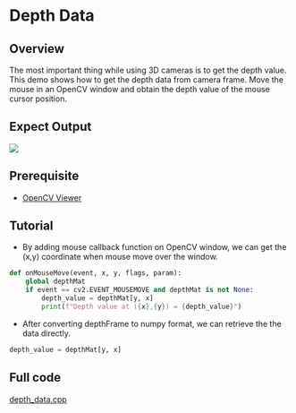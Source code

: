 # Depth Data

## Overview

The most important thing while using 3D cameras is to get the depth value. This demo shows how to get the depth data from camera frame. Move the mouse in an OpenCV window and obtain the depth value of the mouse cursor position.

## Expect Output

![](../../.asset/depth_data.gif)

## Prerequisite

- [OpenCV Viewer](../opencv_viewer/)

## Tutorial

- By adding mouse callback function on OpenCV window, we can get the (x,y) coordinate when mouse move over the window.

```python
def onMouseMove(event, x, y, flags, param):
    global depthMat
    if event == cv2.EVENT_MOUSEMOVE and depthMat is not None:
        depth_value = depthMat[y, x]
        print(f"Depth value at ({x},{y}) = {depth_value}")
```

- After converting depthFrame to numpy format, we can retrieve the the data directly.

```python
depth_value = depthMat[y, x]
```

## Full code

[depth_data.cpp](https://github.com/HedgeHao/LIPSedgeSDK_Tutorial/blob/master/python/depth_data/depth-data.py)
